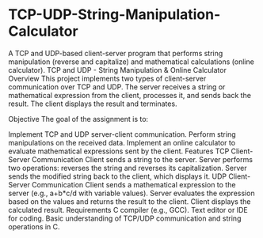 # TCP-UDP-String-Manipulation-Calculator
A TCP and UDP-based client-server program that performs string manipulation (reverse and capitalize) and mathematical calculations (online calculator).
TCP and UDP - String Manipulation & Online Calculator
Overview
This project implements two types of client-server communication over TCP and UDP. The server receives a string or mathematical expression from the client, processes it, and sends back the result. The client displays the result and terminates.

Objective
The goal of the assignment is to:

Implement TCP and UDP server-client communication.
Perform string manipulations on the received data.
Implement an online calculator to evaluate mathematical expressions sent by the client.
Features
TCP Client-Server Communication
Client sends a string to the server.
Server performs two operations: reverses the string and reverses its capitalization.
Server sends the modified string back to the client, which displays it.
UDP Client-Server Communication
Client sends a mathematical expression to the server (e.g., a+b*c/d with variable values).
Server evaluates the expression based on the values and returns the result to the client.
Client displays the calculated result.
Requirements
C compiler (e.g., GCC).
Text editor or IDE for coding.
Basic understanding of TCP/UDP communication and string operations in C.
